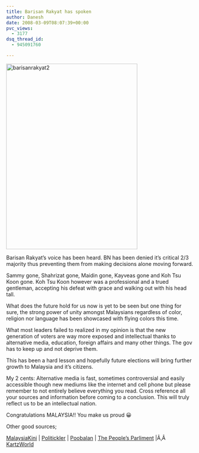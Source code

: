 ```yaml
---
title: Barisan Rakyat has spoken
author: Danesh
date: 2008-03-09T08:07:39+00:00
pvc_views:
  - 3177
dsq_thread_id:
  - 945091760

---
```

[<img loading="lazy" src="http://farm3.static.flickr.com/2350/2318737386_3c237720ba.jpg" alt="barisanrakyat2" height="500" width="353" />][1]

Barisan Rakyat&#8217;s voice has been heard. BN has been denied it&#8217;s critical 2/3 majority thus preventing them from making decisions alone moving forward.

Sammy gone, Shahrizat gone, Maidin gone, Kayveas gone and Koh Tsu Koon gone. Koh Tsu Koon however was a professional and a trued gentleman, accepting his defeat with grace and walking out with his head tall.

What does the future hold for us now is yet to be seen but one thing for sure, the strong power of unity amongst Malaysians regardless of color, religion nor language has been showcased with flying colors this time.

What most leaders failed to realized in my opinion is that the new generation of voters are way more exposed and intellectual thanks to alternative media, education, foreign affairs and many other things. The gov has to keep up and not deprive them.

This has been a hard lesson and hopefully future elections will bring further growth to Malaysia and it&#8217;s citizens.

My 2 cents: Alternative media is fast, sometimes controversial and easily accessible though new mediums like the internet and cell phone but please remember to not entirely believe everything you read. Cross reference all your sources and information before coming to a conclusion. This will truly reflect us to be an intellectual nation.

Congratulations MALAYSIA!! You make us proud 😀

Other good sources;

[MalaysiaKini][2] | [Politickler][3] | [Poobalan][4] | [The People&#8217;s Parliment][5] |Ã‚Â  [KartzWorld][6]

 [1]: http://www.flickr.com/photos/dannyportal/2318737386/ "barisanrakyat2 by vwvr9, on Flickr"
 [2]: http://www.malaysiakini.com/
 [3]: http://politickler.com/
 [4]: http://poobalan.com/blog/
 [5]: http://harismibrahim.wordpress.com/2008/02/23/hidup-barisan-rakyat/
 [6]: http://kartzworld.com/